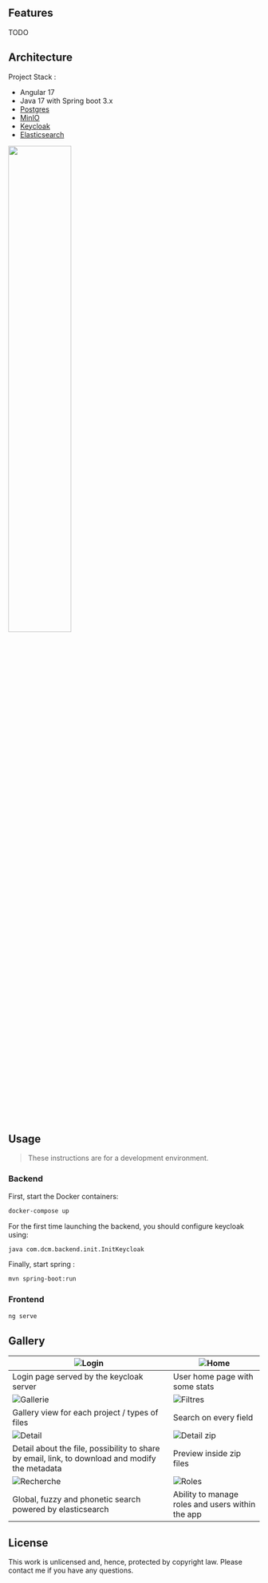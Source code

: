 ## Features

TODO

## Architecture

Project Stack :
- Angular 17
- Java 17 with Spring boot 3.x
- [Postgres](https://github.com/postgres/postgres)
- [MinIO](https://github.com/minio/minio)
- [Keycloak](https://github.com/keycloak/keycloak)
- [Elasticsearch](https://github.com/elastic/elasticsearch)


<img width=50% src="https://github.com/user-attachments/assets/33a86e71-f8be-417e-a1f9-d06ef847b316">

## Usage

> These instructions are for a development environment.

### Backend

First, start the Docker containers:
```bash
docker-compose up
```

For the first time launching the backend, you should configure keycloak using:
```bash
java com.dcm.backend.init.InitKeycloak
```

Finally, start spring :
```bash
mvn spring-boot:run
```

### Frontend

```bash
ng serve
```

## Gallery

| ![Login](https://github.com/user-attachments/assets/0827928a-391f-4f41-a77c-a700969aecd8) | ![Home](https://github.com/user-attachments/assets/a9df78b5-fc14-44f3-a393-9fb82b255c9e) |
| -- | -- |
| Login page served by the keycloak server | User home page with some stats |
| ![Gallerie](https://github.com/user-attachments/assets/d374cfa7-2a6d-4aae-84d5-b7c530c3bc4a) | ![Filtres](https://github.com/user-attachments/assets/0ad0e98c-da69-4545-928d-3f4f08ecfbfe) |
| Gallery view for each project / types of files | Search on every field |
| ![Detail](https://github.com/user-attachments/assets/47a02228-0f55-4597-b500-f236eafd1f22) | ![Detail zip](https://github.com/user-attachments/assets/7408016b-97fe-4088-b456-e707c3d1cfd4) |
| Detail about the file, possibility to share by email, link, to download and modify the metadata | Preview inside zip files |
| ![Recherche](https://github.com/user-attachments/assets/a6ffc9ad-ffe6-4813-a425-3e9e580feda0) | ![Roles](https://github.com/user-attachments/assets/e0bc50c9-5b6b-4f28-a0b5-3fea8e38e827) |
| Global, fuzzy and phonetic search powered by elasticsearch | Ability to manage roles and users within the app | 

## License

This work is unlicensed and, hence, protected by copyright law. Please contact me if you have any questions.
